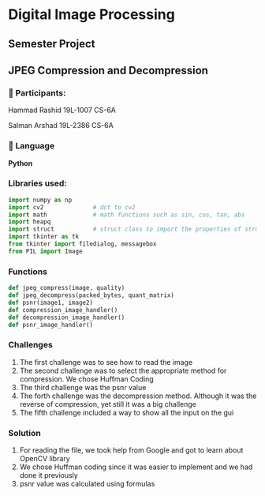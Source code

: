 # Digital Image Processing 
## Semester Project
## JPEG Compression and Decompression

### :man: Participants:
Hammad Rashid   19L-1007    CS-6A

Salman Arshad   19L-2386    CS-6A

### :wrench: Language
<b>Python</b>

### Libraries used:

```python
import numpy as np
import cv2              # dct to cv2
import math             # math functions such as sin, cos, tan, abs
import heapq
import struct           # struct class to import the properties of struct
import tkinter as tk
from tkinter import filedialog, messagebox
from PIL import Image
```

### Functions
```python
def jpeg_compress(image, quality)
def jpeg_decompress(packed_bytes, quant_matrix)
def psnr(image1, image2)
def compression_image_handler()
def decompression_image_handler()
def psnr_image_handler()
```

### Challenges
1. The first challenge was to see how to read the image
2. The second challenge was to select the appropriate method for compression. We chose Huffman Coding
3. The third challenge was the psnr value
4. The forth challenge was the decompression method. Although it was the reverse of compression, yet still it was a big challenge
5. The fifth challenge included a way to show all the input on the gui

### Solution
1. For reading the file, we took help from Google and got to learn about OpenCV library
2. We chose Huffman coding since it was easier to implement and we had done it previously
3. psnr value was calculated using formulas
